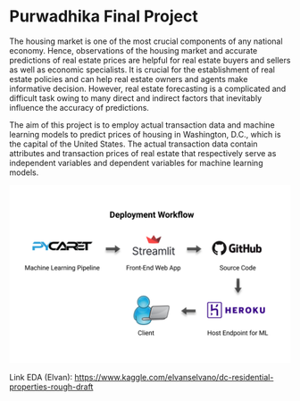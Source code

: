 # Purwadhika Final Project

The housing market is one of the most crucial components of any national economy. Hence, observations of the housing market and accurate predictions of real estate prices are helpful for real estate buyers and sellers as well as economic specialists. It is crucial for the establishment of real estate policies and can help real estate owners and agents make informative decision. However, real estate forecasting is a complicated and difficult task owing to many direct and indirect factors that inevitably influence the accuracy of predictions.

The aim of this project is to employ actual transaction data and machine learning models to predict prices of housing in Washington, D.C., which is the capital of the United States. The actual transaction data contain attributes and transaction prices of real estate that respectively serve as independent variables and dependent variables for machine learning models.

![Deployment](https://github.com/elvanselvano/purwadhika-final-project/blob/main/assets/deployment.png)

Link EDA (Elvan): https://www.kaggle.com/elvanselvano/dc-residential-properties-rough-draft
